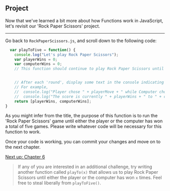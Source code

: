 ## Project

Now that we've learned a bit more about how Functions work in JavaScript, let's revisit our 'Rock Paper Scissors' project.
- - - - - - - - - - - - - - - - - - - - - - - - - - - - - - - - - - - - - - - - - - - - - - - - - - - - - - - - - - - - - - -

Go back to `RockPaperScissors.js`, and scroll down to the following code:

```javascript
  var playToFive = function() {
    console.log("Let's play Rock Paper Scissors");
    var playerWins = 0;
    var computerWins = 0;
    // This function should continue to play Rock Paper Scissors until either the player or the computer has won five times.


    // After each 'round', display some text in the console indicating who played what, who won, and what the current scoreboard looks like.
    // For example,
    //  console.log("Player chose " + playerMove + " while Computer chose " + computerMove);
    //  console.log("The score is currently " + playerWins + " to " + computerWins + "\n");
    return [playerWins, computerWins];
}
```

As you might infer from the title, the purpose of this function is to run the 'Rock Paper Scissors' game until either the player or the computer has won a total of five games. Please write whatever code will be necessary for this function to work.

Once your code is working, you can commit your changes and move on to the next chapter.

[Next up: Chapter 6]()

> If any of you are interested in an additional challenge, try writing another function called `playTo(x)` that allows us to play Rock Paper Scissors until either the player or the computer has won `x` times. Feel free to steal liberally from `playToFive()`.
